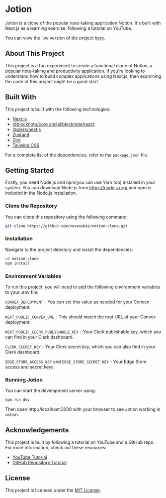 # Jotion

Jotion is a clone of the popular note-taking application Notion. It's built with Next.js as a learning exercise, following a tutorial on YouTube.

You can view the live version of the project [here](https://jotion-osadhi.vercel.app/).

## About This Project

This project is a fun experiment to create a functional clone of Notion, a popular note-taking and productivity
application. If you're looking to understand how to build complex applications using Next.js, then examining the code of
this project might be a good start.

## Built With

This project is built with the following technologies:

- [Next.js](https://nextjs.org/)
- [@blocknote/core and @blocknote/react](https://blocknote.net/)
- [@clerk/nextjs](https://docs.clerk.dev/)
- [Zustand](https://github.com/pmndrs/zustand)
- [Zod](https://github.com/colinhacks/zod)
- [Tailwind CSS](https://tailwindcss.com/)

For a complete list of the dependencies, refer to the `package.json` file.

## Getting Started

Firstly, you need Node.js and npm(you can use Yarn too) installed in your system. You can download Node.js
from https://nodejs.org/ and npm is included in the Node.js installation.

### Clone the Repository

You can clone this repository using the following command:

```bash
git clone https://github.com/vovanukas/notion-clone.git
```

### Installation

Navigate to the project directory and install the dependencies:

```bash
cd notion-clone
npm install
```

### Environment Variables

To run this project, you will need to add the following environment variables to your .env file:

`CONVEX_DEPLOYMENT` - You can set this value as needed for your Convex deployment.

`NEXT_PUBLIC_CONVEX_URL` - This should match the root URL of your Convex deployment.

`NEXT_PUBLIC_CLERK_PUBLISHABLE_KEY` - Your Clerk publishable key, which you can find in your Clerk dashboard.

`CLERK_SECRET_KEY` - Your Clerk secret key, which you can also find in your Clerk dashboard.

`EDGE_STORE_ACCESS_KEY` and `EDGE_STORE_SECRET_KEY` - Your Edge Store access and secret keys.

### Running Jotion

You can start the development server using:

```bash
npm run dev
```

Then open http://localhost:3000 with your browser to see Jotion working in action.

## Acknowledgements

This project is built by following a tutorial on YouTube and a GitHub repo. For more information, check out these
resources:

- [YouTube Tutorial](https://www.youtube.com/watch?v=0OaDyjB9Ib8)
- [GitHub Repository Tutorial](https://github.com/AntonioErdeljac/notion-clone-tutorial)

## License

This project is licensed under the [MIT License](./LICENSE).